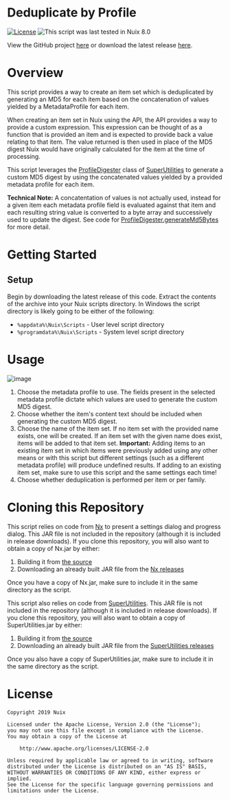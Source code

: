 Deduplicate by Profile
======================

[![License](https://img.shields.io/badge/License-Apache%202.0-blue.svg)](http://www.apache.org/licenses/LICENSE-2.0) ![This script was last tested in Nuix 8.0](https://img.shields.io/badge/Script%20Tested%20in%20Nuix-8.0-green.svg)

View the GitHub project [here](https://github.com/Nuix/Deduplicate-By-Profile) or download the latest release [here](https://github.com/Nuix/Deduplicate-By-Profile/releases).

# Overview

This script provides a way to create an item set which is deduplicated by generating an MD5 for each item based on the concatenation of values yielded by a MetadataProfile for each item.

When creating an item set in Nuix using the API, the API provides a way to provide a custom expression.  This expression can be thought of as a function that is provided an item and is expected to provide back a value relating to that item.  The value returned is then used in place of the MD5 digest Nuix would have originally calculated for the item at the time of processing.

This script leverages the [ProfileDigester](https://nuix.github.io/SuperUtilities/com/nuix/superutilities/misc/ProfileDigester.html) class of [SuperUtilities](https://github.com/Nuix/SuperUtilities) to generate a custom MD5 digest by using the concatenated values yielded by a provided metadata profile for each item.

**Technical Note:** A concatentation of values is not actually used, instead for a given item each metadata profile field is evaluated against that item and each resulting string value is converted to a byte array and successively used to update the digest.  See code for [ProfileDigester.generateMd5Bytes](https://github.com/Nuix/SuperUtilities/blob/master/Java/src/main/java/com/nuix/superutilities/misc/ProfileDigester.java#L196) for more detail.

# Getting Started

## Setup

Begin by downloading the latest release of this code.  Extract the contents of the archive into your Nuix scripts directory.  In Windows the script directory is likely going to be either of the following:

- `%appdata%\Nuix\Scripts` - User level script directory
- `%programdata%\Nuix\Scripts` - System level script directory

# Usage

![image](https://user-images.githubusercontent.com/11775738/63889058-13bd6480-c995-11e9-9b7d-bf20b532bcf7.png)

1. Choose the metadata profile to use.  The fields present in the selected metadata profile dictate which values are used to generate the custom MD5 digest.
2. Choose whether the item's content text should be included when generating the custom MD5 digest.
3. Choose the name of the item set.  If no item set with the provided name exists, one will be created.  If an item set with the given name does exist, items will be added to that item set.  **Important:** Adding items to an existing item set in which items were previously added using any other means or with this script but different settings (such as a different metadata profile) will produce undefined results.  If adding to an existing item set, make sure to use this script and the same settings each time!
4. Choose whether deduplication is performed per item or per family.

# Cloning this Repository

This script relies on code from [Nx](https://github.com/Nuix/Nx) to present a settings dialog and progress dialog.  This JAR file is not included in the repository (although it is included in release downloads).  If you clone this repository, you will also want to obtain a copy of Nx.jar by either:
1. Building it from [the source](https://github.com/Nuix/Nx)
2. Downloading an already built JAR file from the [Nx releases](https://github.com/Nuix/Nx/releases)

Once you have a copy of Nx.jar, make sure to include it in the same directory as the script.

This script also relies on code from [SuperUtilities](https://github.com/Nuix/SuperUtilities).  This JAR file is not included in the repository (although it is included in release downloads).  If you clone this repository, you will also want to obtain a copy of SuperUtilities.jar by either:
1. Building it from [the source](https://github.com/Nuix/SuperUtilities)
2. Downloading an already built JAR file from the [SuperUtilities releases](https://github.com/Nuix/SuperUtilities/releases)

Once you also have a copy of SuperUtilities.jar, make sure to include it in the same directory as the script.

# License

```
Copyright 2019 Nuix

Licensed under the Apache License, Version 2.0 (the "License");
you may not use this file except in compliance with the License.
You may obtain a copy of the License at

    http://www.apache.org/licenses/LICENSE-2.0

Unless required by applicable law or agreed to in writing, software
distributed under the License is distributed on an "AS IS" BASIS,
WITHOUT WARRANTIES OR CONDITIONS OF ANY KIND, either express or implied.
See the License for the specific language governing permissions and
limitations under the License.
```
